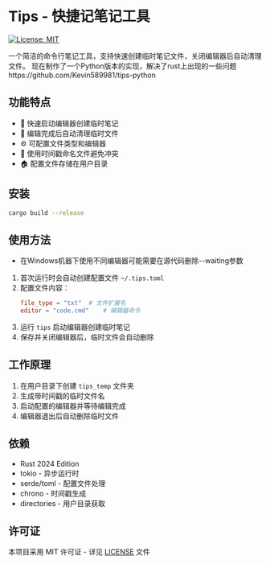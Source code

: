 # Tips - 快捷记笔记工具

[![License: MIT](https://img.shields.io/badge/License-MIT-yellow.svg)](https://opensource.org/licenses/MIT)

一个简洁的命令行笔记工具，支持快速创建临时笔记文件，关闭编辑器后自动清理文件。
现在制作了一个Python版本的实现，解决了rust上出现的一些问题https://github.com/Kevin589981/tips-python

## 功能特点

- 🚀 快速启动编辑器创建临时笔记
- 🧹 编辑完成后自动清理临时文件
- ⚙️ 可配置文件类型和编辑器
- 📝 使用时间戳命名文件避免冲突
- 🏠 配置文件存储在用户目录

## 安装

```bash
cargo build --release
```

## 使用方法
- 在Windows机器下使用不同编辑器可能需要在源代码删除--waiting参数
1. 首次运行时会自动创建配置文件 `~/.tips.toml`
2. 配置文件内容：
   ```toml
   file_type = "txt"  # 文件扩展名
   editor = "code.cmd"    # 编辑器命令
   ```
3. 运行 `tips` 启动编辑器创建临时笔记
4. 保存并关闭编辑器后，临时文件会自动删除


## 工作原理

1. 在用户目录下创建 `tips_temp` 文件夹
2. 生成带时间戳的临时文件名
3. 启动配置的编辑器并等待编辑完成
4. 编辑器退出后自动删除临时文件

## 依赖

- Rust 2024 Edition
- tokio - 异步运行时
- serde/toml - 配置文件处理
- chrono - 时间戳生成
- directories - 用户目录获取

## 许可证

本项目采用 MIT 许可证 - 详见 [LICENSE](LICENSE) 文件
